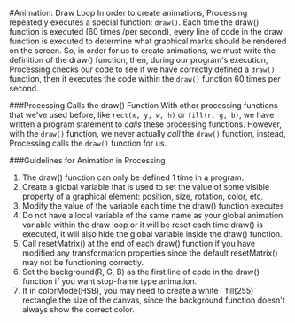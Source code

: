 #Animation:  Draw Loop
In order to create animations,  Processing repeatedly executes a special function: `draw()`.  Each time the draw() function is executed (60 times /per second), every line of code in the draw function is executed to determine what graphical marks should be rendered on the screen.  So, in order for us to create animations, we must write the definition of the draw() function, then, during our program's execution, Processing checks our code to see if we have correctly defined a ``draw()`` function, then it executes the code within the ``draw()`` function 60 times per second.  

###Processing Calls the draw() Function
With other processing functions that we've used before, like ``rect(x, y, w, h)`` or ``fill(r, g, b)``, we have written a program statement to *calls* these processing functions.  However, with the ``draw()`` function, we never actually *call* the ``draw()`` function, instead, Processing calls the ``draw()`` function for us.

###Guidelines for Animation in Processing
1.  The draw() function can only be defined 1 time in a program.  
2.  Create a global variable that is used to set the value of some visible property of a graphical element: position, size, rotation, color, etc.
3.  Modify the value of the variable each time the draw() function executes
4.  Do not have a local variable of the same name as your global animation variable within the draw loop or it will be reset each time draw() is executed, it will also hide the global variable inside the draw() function.
5.  Call resetMatrix() at the end of each draw() function if you have modified any transformation properties since the default resetMatrix() may not be functioning correctly.
6.  Set the background(R, G, B) as the first line of code in the draw() function if you want stop-frame type animation.  
7.  If in colorMode(HSB), you may need to create a white ``fill(255)` rectangle the size of the canvas, since the background function doesn't always show the correct color.